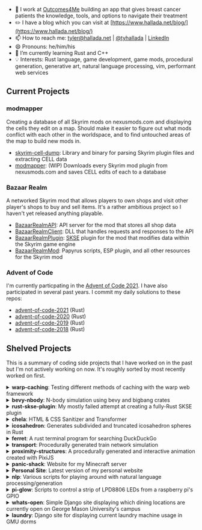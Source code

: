 - 💼 I work at [Outcomes4Me](https://www.outcomes4me.com/) building an app that gives breast cancer patients the knowledge, tools, and options to navigate their treatment
- ✏️ I have a blog which you can visit at [https://www.hallada.net/blog/](https://www.hallada.net/blog/)
- 📫 How to reach me: tyler@hallada.net | [@tyhallada](https://twitter.com/tyhallada) | [LinkedIn](https://www.linkedin.com/in/thallada/)
- 😄 Pronouns: he/him/his
- 🌱 I’m currently learning Rust and C++
- 💡 Interests: Rust language, game development, game mods, procedural generation, generative art, natural language processing, vim, performant web services

## Current Projects

### modmapper

Creating a database of all Skyrim mods on nexusmods.com and displaying the cells they edit on a map. Should make it easier to figure out what mods conflict with each other in the worldspace, and to find untouched areas of the map to build new mods in.

* [skyrim-cell-dump](https://github.com/thallada/skyrim-cell-dump): Library and binary for parsing Skyrim plugin files and extracting CELL data
* [modmapper](https://github.com/thallada/modmapper): (WIP) Downloads every Skyrim mod plugin from nexusmods.com and saves CELL edits of each to a database

### Bazaar Realm

A networked Skyrim mod that allows players to own shops and visit other player's shops to buy and sell items. It's a rather ambitious project so I haven't yet released anything playable.

* [BazaarRealmAPI](https://github.com/thallada/BazaarRealmAPI): API server for the mod that stores all shop data
* [BazaarRealmClient](https://github.com/thallada/BazaarRealmClient): DLL that handles requests and responses to the API
* [BazaarRealmPlugin](https://github.com/thallada/BazaarRealmPlugin): [SKSE](https://skse.silverlock.org/) plugin for the mod that modifies data within the Skyrim game engine
* [BazaarRealmMod](https://github.com/thallada/BazaarRealmMod): Papyrus scripts, ESP plugin, and all other resources for the Skyrim mod

### Advent of Code

I'm currently particpating in the [Advent of Code 2021](https://adventofcode.com/). I have also participated in several past years. I commit my daily solutions to these repos:

* [advent-of-code-2021](https://github.com/thallada/advent-of-code-2021) (Rust)
* [advent-of-code-2020](https://github.com/thallada/advent-of-code-2020) (Rust)
* [advent-of-code-2019](https://github.com/thallada/advent-of-code-2019) (Rust)
* [advent-of-code-2018](https://github.com/thallada/advent-of-code-2018) (Rust)

## Shelved Projects

This is a summary of coding side projects that I have worked on in the past but I'm not actively working on now. It's roughly sorted by most recently worked on first.

<details>
  <summary><strong>warp-caching</strong>: Testing different methods of caching with the warp web framework</summary>
  <br>
  
  [warp-caching](https://github.com/thallada/warp-caching) is an example project demonstrating a few different methods of caching with the [warp web framework](https://github.com/seanmonstar/warp) that was an offshoot of my work with the [BazaarRealmAPI](https://github.com/thallada/BazaarRealmAPI). My intention with this project is to eventually create some benchmarks of the different approaches and write a blog post about the findings. I think there is a general lack of information out there about how to handle caching in warp projects, and since I found a neat solution in my own project I wanted to share it with the rest of the community.
  <br><br>
</details>

<details>
  <summary><strong>bevy-nbody</strong>: N-body simulation using bevy and bigbang crates</summary>
  <br>
  
  [bevy-nbody](https://github.com/thallada/bevy-nbody) is a N-body simulation using the bevy and bigbang Rust crates. I developed it as a way to try out the bevy game engine after it was initially released and to figure out what that ECS thing is all about.

  It was a fun small project, but I will need to develop a proper game in bevy in the future to really understand how ECS works.

  Animating dots around the screen is a favorite past-time of mine (see [proximity-structures](https://github.com/thallada/proximity-structures)).
  <br><br>  
</details>

<details>
  <summary><strong>rust-skse-plugin</strong>: My mostly failed attempt at creating a fully-Rust SKSE plugin</summary>
  <br>
  
  [rust-skse-plugin](https://github.com/thallada/rust-skse-plugin) is my mostly failed attempt at creating a fully-Rust [SKSE](https://skse.silverlock.org/) plugin. This was an offshoot of my work on [BazaarRealmPlugin](https://github.com/thallada/BazaarRealmPlugin). I was able to successfully register the plugin with the SKSE interface, but I wasn't able to do much else due to limitations of FFI between Rust and C++ code. I intend to take another crack at this in the not-to-distant future using some of the great work that has been coming out of the [cxx](https://github.com/dtolnay/cxx) project.
  <br><br>
</details>

<details>
  <summary><strong>chela</strong>: HTML & CSS Sanitizer and Transformer</summary>
  <br>
  
  [chela](https://github.com/thallada/chela) is a HTML & CSS Sanitizer and Transformer written in Rust. chela (/ˈkiːlə/ - KEE-LUH) is a program that prunes untrusted HTML and CSS using a whitelist of rules. It is also a library for general-purpose HTML and CSS transforming that allows users to define custom functions that modify the parsed HTML tree node-by-node as it is traversed.

  I came up with the idea for chela while working at Consider (a now defunct email startup) where we were having performance issues processing thousands of HTML emails for every user in our Ruby on Rails web server. A large chunk of that processing was sanitizing the HTML emails to remove dangerous code and to transform the styling and structure of the HTML tree to match the styling of the rest of our web app that the email would be embedded in. We used the Ruby project [sanitize](https://github.com/rgrove/sanitize) for this processing and chela is heavily inspired by it. The goal of chela is to match the ease and usability of sanitize but with the performance and reliability of Rust under the hood. The browser-grade [html5ever](https://github.com/servo/html5ever) HTML parser and [rust-cssparser](https://github.com/servo/rust-cssparser) are used to parse HTML and CSS respectively.

  While it is in a useable state now, it still needs quite a bit of work before it can be relied upon in any production service. The big things left are documentation, examples using it, tests, benchmarks, and writing a blog post once that's all done to announce it to the community.
  <br><br>
</details>

<details>
  <summary><strong>icosahedron</strong>: Generates subdivided and truncated icosahedron spheres in Rust</summary>
  <br>
  
  [icosahedron](https://github.com/thallada/icosahedron) generates subdivided and truncated icosahedron spheres in Rust. I wrote a [blog post about this project that you can read on my blog](https://www.hallada.net/2020/02/01/generating-icosahedrons-and-hexspheres-in-rust.html).

  [planet](https://github.com/thallada/planet) is the sibling project which is the web frontend I developed in [regl.js](https://github.com/regl-project/regl) to display the 3D icosahedrons and hexspheres.
  
  You can see this project live at: [https://www.hallada.net/planet/](https://www.hallada.net/planet/).
  <br><br>
</details>

<details>
  <summary><strong>ferret</strong>: A rust terminal program for searching DuckDuckGo</summary>
  <br>
  
  [ferret](https://github.com/thallada/ferret) is a terminal program for searching DuckDuckGo. It was my first major project that I developed in Rust as I began to learn the language. It has some major jankiness due to limitations in the TUI library I used, so I abandoned it before I finished all of the features I wanted to add to it.

  This was a reincarnation of my [search-pane program which I wrote about in a blog post in 2013](https://www.hallada.net/2013/07/10/quick-command-line-search-search-pane.html).
  <br><br>
</details>

<details>
  <summary><strong>transport</strong>: Procedurally generated train network simulation</summary>
  <br>
  
  [transport](https://github.com/thallada/transport) is a procedurally generated train network simulation written in TypeScript.

  I didn't get very far with this project but you can see what I did at [https://transport.hallada.net/](https://transport.hallada.net/).

  The idea of this project was to create a game out of managing and building huge train networks to deliver freight and passengers. I was inspired by the train networks that I built in the video game [Factorio](https://factorio.com/), and I wanted to develop a game focused on that aspect and take it to the extreme. I may rewrite this project in Rust using the bevy framework in the future, who knows.
  <br><br>
</details>

<details>
  <summary><strong>proximity-structures</strong>: A procedurally generated and interactive animation created with PixiJS</summary>
  <br>
  
  [proximity-structures](https://github.com/thallada/proximity-structures) is a procedurally generated and interactive animation created with [PixiJS](https://www.pixijs.com).

  You can see it live at https://proximity.hallada.net/. I also wrote [a blog post about this project](https://www.hallada.net/2017/08/07/proximity-structures.html).
  <br><br>
</details>

<details>
  <summary><strong>panic-shack</strong>: Website for my Minecraft server</summary>
  <br>
  
  [panic-shack](https://github.com/thallada/panic-shack) is a little website I developed to host info about a Minecraft server that I host for friends. It features maps generated using [Minecraft Overviewer](https://overviewer.org) and a custom log stream and chat box I hacked together with some python and screen.
  <br><br>
</details>

<details>
  <summary><strong>Personal Site</strong>: Latest version of my personal website</summary>
  <br>
  
  [thallada.github.io](https://github.com/thallada/thallada.github.io) is my main website which is built with [Jekyll](https://jekyllrb.com/).

  You can see it live at [https://www.hallada.net](https://www.hallada.net).
  <br><br>
</details>

<details>
  <summary><strong>nlp</strong>: Various scripts for playing around with natural language processing/generation</summary>
  <br>
  
  [nlp](https://github.com/thallada/nlp) is a collection of python scripts I wrote while playing around with generating text using natural language processing libraries like [nltk](https://www.nltk.org/) and [spacy](https://spacy.io/).

  It also contains an IPython Notebook detailing how to generate random poems in python. I wrote a [blog post about that](https://www.hallada.net/2017/07/11/generating-random-poems-with-python.html).
  <br><br>
</details>

<details>
  <summary><strong>pi-glow</strong>: Scripts to control a strip of LPD8806 LEDs from a raspberry pi's GPIO</summary>
  <br>
  
  [pi-glow](https://github.com/thallada/pi-glow) contains scripts to control a strip of LPD8806 LEDs from a raspberry pi's GPIO.
  <br><br>
</details>

<details>
  <summary><strong>whats-open</strong>: Simple Django site displaying which dining locations are currently open on George Mason University's campus</summary>
  <br>
  
  [whats-open](https://github.com/thallada/whats-open) is a simple Django site displaying which dining locations are currently open on George Mason University's campus.

  This repo contains the original code for the project, but it has been since taken over by the student group I helped found at GMU called [SRCT](https://srct.gmu.edu/).
  <br><br>
</details>

<details>
  <summary><strong>laundry</strong>: Django site for displaying current laundry machine usage in GMU dorms</summary>
  <br>
  
  [laundry](https://github.com/thallada/laundry) is a Django site for displaying current laundry machine usage in GMU dorms. 

  It's no longer working anymore since I developed it years ago and GMU has changed their laundry systems since then. I did write a [blog post about the project](https://www.hallada.net/2013/04/09/visualizing-laundry-usage.html) though.
  <br><br>
</details>
